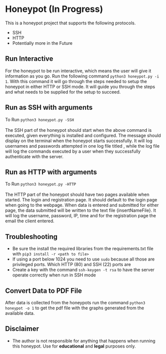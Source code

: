 # Honeypot (In Progress)

This is a honeypot project that supports the following protocols.
- SSH
- HTTP
- Potentially more in the Future

## Run Interactive
For the honeypot to be run interactive, which means the user will give it information as you go. Run the following command ` python3 honeypot.py -i 1 `. With this command it will go through the steps needed to setup the honeypot in either HTTP or SSH mode. It will guide you through the steps and what needs to be supplied for the setup to succeed.


## Run as SSH with arguments
To Run ` python3 honeypot.py -SSH ` <br><br>
The SSH part of the honeypot should start when the above command is executed, given everything is installed and configured. The message <insertMessage> should display on the terminal when the honeypot starts successfully. It will log usernames and passwords attempted in one log file titled <insertName>, while the log file <insertName> will log the commands executed by a user when they successfully authenticate with the server.

## Run as HTTP with arguments
To Run ` python3 honeypot.py -HTTP ` <br><br>
The HTTP part of the honeypot should have two pages available when started. The login and registration page. It should default to the login page when going to the webpage. When data is entered and submitted for either page, the data submitted will be written to the text file {insertNameFile}. It will log the username, password, IP, time and for the registration page the email the client entered.

## Troubleshooting
- Be sure the install the required libraries from the requirements.txt file with ` pip3 install -r <path to file> `
- If using a port below 1024 you need to use ` sudo ` because all those are privileged ports. Which HTTP (80) and SSH (22) ports are
- Create a key with the command ` ssh-keygen -t rsa ` to have the server operate correctly when run in SSH mode

## Convert Data to PDF File
After data is collected from the honeypots run the command ` python3 honeypot -o 1 ` to get the pdf file with the graphs generated from the available data.

## Disclaimer
- The author is not responsible for anything that happens when running this honeypot. Use for **educational** and **legal** purposes only.

